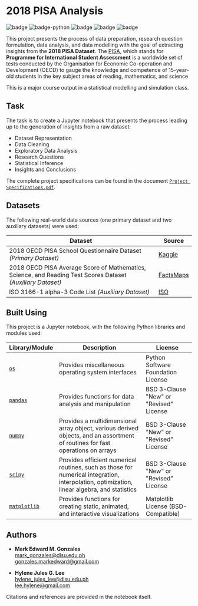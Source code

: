 # 2018 PISA Analysis
![badge][badge-jupyter]
![badge-python](https://img.shields.io/badge/python-3670A0?style=flat&logo=python&logoColor=white)
![badge][badge-pandas]
![badge][badge-numpy]
![badge][badge-scipy]

This project presents the process of data preparation, research question formulation, data analysis, and data modelling with the goal of extracting insights from the **2018 PISA Dataset**. The [PISA](https://www.oecd.org/pisa/), which stands for **Programme for International Student Assessment** is a worldwide set of tests conducted by the Organisation for Economic Co-operation and Development (OECD) to gauge the knowledge and competence of 15-year-old students in the key subject areas of reading, mathematics, and science 

This is a major course output in a statistical modelling and simulation class.

## Task
The task is to create a Jupyter notebook that presents the process leading up to the generation of insights from a raw dataset:
- Dataset Representation
- Data Cleaning
- Exploratory Data Analysis
- Research Questions
- Statistical Inference
- Insights and Conclusions

The complete project specifications can be found in the document [`Project Specifications.pdf`](https://github.com/memgonzales/pisa-2018-analysis/blob/master/Project%20Specifications.pdf).

## Datasets
The following real-world data sources (one primary dataset and two auxiliary datasets) were used:

Dataset | Source
-- | --
2018 OECD PISA School Questionnaire Dataset *(Primary Dataset)* | [Kaggle](https://www.kaggle.com/dilaraahan/pisa-2018-school-questionnaire)
2018 OECD PISA Average Score of Mathematics, Science, and Reading Test Scores Dataset *(Auxiliary Dataset)* | [FactsMaps](https://factsmaps.com/pisa-2018-worldwide-ranking-average-score-of-mathematics-science-reading/)
ISO 3166-1 alpha-3 Code List *(Auxiliary Dataset)* | [ISO](https://www.iso.org/publication/PUB500001.html)

## Built Using
This project is a Jupyter notebook, with the following Python libraries and modules used:

Library/Module |	Description |	License
-- | -- | --
[`os`](https://docs.python.org/3/library/os.html)	| Provides miscellaneous operating system interfaces	| Python Software Foundation License
[`pandas`](https://pandas.pydata.org/)	| Provides functions for data analysis and manipulation	| BSD 3-Clause "New" or "Revised" License
[`numpy`](https://numpy.org/)	| Provides a multidimensional array object, various derived objects, and an assortment of routines for fast operations on arrays	| BSD 3-Clause "New" or "Revised" License
[`scipy`](https://scipy.org/)	| Provides efficient numerical routines, such as those for numerical integration, interpolation, optimization, linear algebra, and statistics	| BSD 3-Clause "New" or "Revised" License
[`matplotlib`](https://matplotlib.org/)	| Provides functions for creating static, animated, and interactive visualizations	| Matplotlib License (BSD-Compatible)

[badge-selenium]: https://img.shields.io/badge/Selenium-43B02A?style=flat&logo=Selenium&logoColor=white
[badge-github-actions]: https://img.shields.io/badge/GitHub_Actions-2088FF?style=flat&logo=github-actions&logoColor=white
[badge-heroku]: https://img.shields.io/badge/Heroku-430098?style=flat&logo=heroku&logoColor=white

## Authors
- **Mark Edward M. Gonzales** <br/>
  mark_gonzales@dlsu.edu.ph <br/>
  gonzales.markedward@gmail.com
  
- **Hylene Jules G. Lee** <br/>
  hylene_jules_lee@dlsu.edu.ph <br/>
  lee.hylene@gmail.com

Citations and references are provided in the notebook itself.

[badge-jupyter]: https://img.shields.io/badge/Jupyter-F37626.svg?&style=flat&logo=Jupyter&logoColor=white
[badge-pandas]: https://img.shields.io/badge/Pandas-2C2D72?style=flat&logo=pandas&logoColor=white
[badge-numpy]: https://img.shields.io/badge/Numpy-777BB4?style=flat&logo=numpy&logoColor=white
[badge-scipy]: https://img.shields.io/badge/SciPy-654FF0?style=flat&logo=SciPy&logoColor=white
